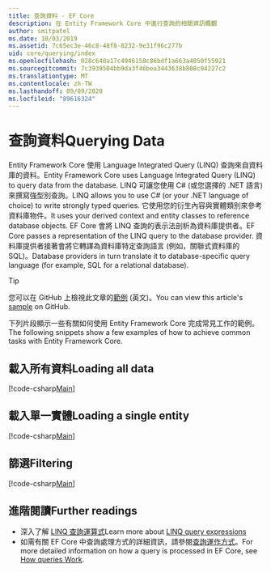 ```yaml
---
title: 查詢資料 - EF Core
description: 在 Entity Framework Core 中進行查詢的相關資訊概觀
author: smitpatel
ms.date: 10/03/2019
ms.assetid: 7c65ec3e-46c8-48f8-8232-9e31f96c277b
uid: core/querying/index
ms.openlocfilehash: 028c640a17c4946158c86bdf1a663a4050f55921
ms.sourcegitcommit: 7c3939504bb9da3f46bea3443638b808c04227c2
ms.translationtype: MT
ms.contentlocale: zh-TW
ms.lasthandoff: 09/09/2020
ms.locfileid: "89616324"
---
```

# <a name="querying-data"></a><span data-ttu-id="024bf-103">查詢資料</span><span class="sxs-lookup"><span data-stu-id="024bf-103">Querying Data</span></span>

<span data-ttu-id="024bf-104">Entity Framework Core 使用 Language Integrated Query (LINQ) 查詢來自資料庫的資料。</span><span class="sxs-lookup"><span data-stu-id="024bf-104">Entity Framework Core uses Language Integrated Query (LINQ) to query data from the database.</span></span> <span data-ttu-id="024bf-105">LINQ 可讓您使用 C# (或您選擇的 .NET 語言) 來撰寫強型別查詢。</span><span class="sxs-lookup"><span data-stu-id="024bf-105">LINQ allows you to use C# (or your .NET language of choice) to write strongly typed queries.</span></span> <span data-ttu-id="024bf-106">它使用您的衍生內容與實體類別來參考資料庫物件。</span><span class="sxs-lookup"><span data-stu-id="024bf-106">It uses your derived context and entity classes to reference database objects.</span></span> <span data-ttu-id="024bf-107">EF Core 會將 LINQ 查詢的表示法剖析為資料庫提供者。</span><span class="sxs-lookup"><span data-stu-id="024bf-107">EF Core passes a representation of the LINQ query to the database provider.</span></span> <span data-ttu-id="024bf-108">資料庫提供者接著會將它轉譯為資料庫特定查詢語言 (例如，關聯式資料庫的 SQL)。</span><span class="sxs-lookup"><span data-stu-id="024bf-108">Database providers in turn translate it to database-specific query language (for example, SQL for a relational database).</span></span>

> [!TIP]
> <span data-ttu-id="024bf-109">您可以在 GitHub 上檢視此文章的[範例](https://github.com/dotnet/EntityFramework.Docs/tree/master/samples/core/Querying) \(英文\)。</span><span class="sxs-lookup"><span data-stu-id="024bf-109">You can view this article's [sample](https://github.com/dotnet/EntityFramework.Docs/tree/master/samples/core/Querying) on GitHub.</span></span>

<span data-ttu-id="024bf-110">下列片段顯示一些有關如何使用 Entity Framework Core 完成常見工作的範例。</span><span class="sxs-lookup"><span data-stu-id="024bf-110">The following snippets show a few examples of how to achieve common tasks with Entity Framework Core.</span></span>

## <a name="loading-all-data"></a><span data-ttu-id="024bf-111">載入所有資料</span><span class="sxs-lookup"><span data-stu-id="024bf-111">Loading all data</span></span>

[!code-csharp[Main](../../../samples/core/Querying/Basics/Sample.cs#LoadingAllData)]

## <a name="loading-a-single-entity"></a><span data-ttu-id="024bf-112">載入單一實體</span><span class="sxs-lookup"><span data-stu-id="024bf-112">Loading a single entity</span></span>

[!code-csharp[Main](../../../samples/core/Querying/Basics/Sample.cs#LoadingSingleEntity)]

## <a name="filtering"></a><span data-ttu-id="024bf-113">篩選</span><span class="sxs-lookup"><span data-stu-id="024bf-113">Filtering</span></span>

[!code-csharp[Main](../../../samples/core/Querying/Basics/Sample.cs#Filtering)]

## <a name="further-readings"></a><span data-ttu-id="024bf-114">進階閱讀</span><span class="sxs-lookup"><span data-stu-id="024bf-114">Further readings</span></span>

- <span data-ttu-id="024bf-115">深入了解 [LINQ 查詢運算式](/dotnet/csharp/programming-guide/concepts/linq/basic-linq-query-operations)</span><span class="sxs-lookup"><span data-stu-id="024bf-115">Learn more about [LINQ query expressions](/dotnet/csharp/programming-guide/concepts/linq/basic-linq-query-operations)</span></span>
- <span data-ttu-id="024bf-116">如需有關 EF Core 中查詢處理方式的詳細資訊，請參閱[查詢運作方式](xref:core/querying/how-query-works)。</span><span class="sxs-lookup"><span data-stu-id="024bf-116">For more detailed information on how a query is processed in EF Core, see [How queries Work](xref:core/querying/how-query-works).</span></span>
